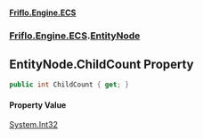 #### [Friflo.Engine.ECS](index.md 'index')
### [Friflo.Engine.ECS](Friflo.Engine.ECS.md 'Friflo.Engine.ECS').[EntityNode](EntityNode.md 'Friflo.Engine.ECS.EntityNode')

## EntityNode.ChildCount Property

```csharp
public int ChildCount { get; }
```

#### Property Value
[System.Int32](https://docs.microsoft.com/en-us/dotnet/api/System.Int32 'System.Int32')